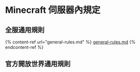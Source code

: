 # Minecraft 伺服器內規定

## 全服通用規則

{% content-ref url="general-rules.md" %}
[general-rules.md](general-rules.md)
{% endcontent-ref %}

## 官方開放世界通用規則
